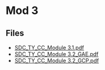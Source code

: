 # Mod 3

## Files

- [SDC_TY_CC_Module 3.1.pdf](SDC_TY_CC_Module%203.1.pdf)
- [SDC_TY_CC_Module 3.2_GAE.pdf](SDC_TY_CC_Module%203.2_GAE.pdf)
- [SDC_TY_CC_Module 3.2_GCP.pdf](SDC_TY_CC_Module%203.2_GCP.pdf)

